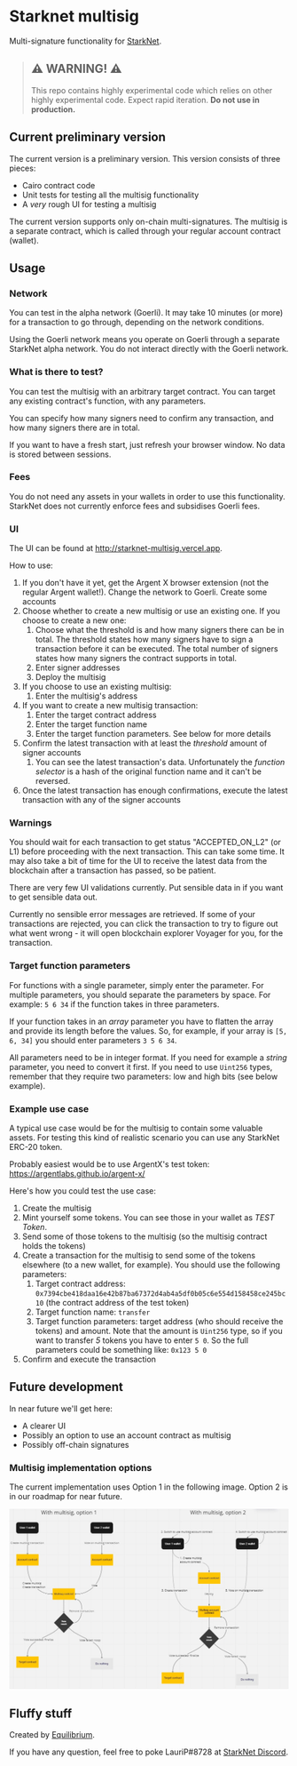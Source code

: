 # Starknet multisig

Multi-signature functionality for <a href='https://starknet.io/what-is-starknet/' target='_blank'>StarkNet</a>.

> ## ⚠️ WARNING! ⚠️
>
> This repo contains highly experimental code which relies on other highly experimental code.
> Expect rapid iteration.
> **Do not use in production.**

## Current preliminary version

The current version is a preliminary version. This version consists of three pieces:

- Cairo contract code
- Unit tests for testing all the multisig functionality
- A _very_ rough UI for testing a multisig

The current version supports only on-chain multi-signatures. The multisig is a separate contract, which is called through your regular account contract (wallet).

## Usage

### Network

You can test in the alpha network (Goerli). It may take 10 minutes (or more) for a transaction to go through, depending on the network conditions.

Using the Goerli network means you operate on Goerli through a separate StarkNet alpha network. You do not interact directly with the Goerli network.

### What is there to test?

You can test the multisig with an arbitrary target contract. You can target any existing contract's function, with any parameters.

You can specify how many signers need to confirm any transaction, and how many signers there are in total.

If you want to have a fresh start, just refresh your browser window. No data is stored between sessions.

### Fees

You do not need any assets in your wallets in order to use this functionality. StarkNet does not currently enforce fees and subsidises Goerli fees.

### UI

The UI can be found at <a href='http://starknet-multisig.vercel.app' target='_blank'>http://starknet-multisig.vercel.app</a>.

How to use:

1. If you don't have it yet, get the Argent X browser extension (not the regular Argent wallet!). Change the network to Goerli. Create some accounts
1. Choose whether to create a new multisig or use an existing one. If you choose to create a new one:
   1. Choose what the threshold is and how many signers there can be in total. The threshold states how many signers have to sign a transaction before it can be executed. The total number of signers states how many signers the contract supports in total.
   1. Enter signer addresses
   1. Deploy the multisig
1. If you choose to use an existing multisig:
   1. Enter the multisig's address
1. If you want to create a new multisig transaction:
   1. Enter the target contract address
   1. Enter the target function name
   1. Enter the target function parameters. See below for more details
1. Confirm the latest transaction with at least the _threshold_ amount of signer accounts
   1. You can see the latest transaction's data. Unfortunately the _function selector_ is a hash of the original function name and it can't be reversed.
1. Once the latest transaction has enough confirmations, execute the latest transaction with any of the signer accounts

### Warnings

You should wait for each transaction to get status "ACCEPTED_ON_L2" (or L1) before proceeding with the next transaction. This can take some time. It may also take a bit of time for the UI to receive the latest data from the blockchain after a transaction has passed, so be patient.

There are very few UI validations currently. Put sensible data in if you want to get sensible data out.

Currently no sensible error messages are retrieved. If some of your transactions are rejected, you can click the transaction to try to figure out what went wrong - it will open blockchain explorer Voyager for you, for the transaction.

### Target function parameters

For functions with a single parameter, simply enter the parameter. For multiple parameters, you should separate the parameters by space. For example: `5 6 34` if the function takes in three parameters.

If your function takes in an _array_ parameter you have to flatten the array and provide its length before the values. So, for example, if your array is `[5, 6, 34]` you should enter parameters `3 5 6 34`.

All parameters need to be in integer format. If you need for example a _string_ parameter, you need to convert it first. If you need to use `Uint256` types, remember that they require two parameters: low and high bits (see below example).

### Example use case

A typical use case would be for the multisig to contain some valuable assets. For testing this kind of realistic scenario you can use any StarkNet ERC-20 token.

Probably easiest would be to use ArgentX's test token: https://argentlabs.github.io/argent-x/

Here's how you could test the use case:

1. Create the multisig
1. Mint yourself some tokens. You can see those in your wallet as _TEST Token_.
1. Send some of those tokens to the multisig (so the multisig contract holds the tokens)
1. Create a transaction for the multisig to send some of the tokens elsewhere (to a new wallet, for example). You should use the following parameters:
   1. Target contract address: `0x7394cbe418daa16e42b87ba67372d4ab4a5df0b05c6e554d158458ce245bc10` (the contract address of the test token)
   1. Target function name: `transfer`
   1. Target function parameters: target address (who should receive the tokens) and amount. Note that the amount is `Uint256` type, so if you want to transfer _5_ tokens you have to enter `5 0`. So the full parameters could be something like: `0x123 5 0`
1. Confirm and execute the transaction

## Future development

In near future we'll get here:

- A clearer UI
- Possibly an option to use an account contract as multisig
- Possibly off-chain signatures

### Multisig implementation options

The current implementation uses Option 1 in the following image. Option 2 is in our roadmap for near future.

<img src="multisig_options.png" alt="options" width="800"/>

## Fluffy stuff

Created by <a href='https://equilibrium.co' target='_blank'>Equilibrium</a>.

If you have any question, feel free to poke LauriP#8728 at <a href='https://discord.gg/uJ9HZTUk2Y' target='_blank'>StarkNet Discord</a>.
